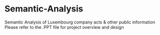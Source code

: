 # Semantic-Analysis

Semantic Analysis of Luxembourg company acts & other public information
Please refer to the .PPT file for project overview and design
